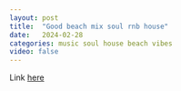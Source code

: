 ```yaml
---
layout: post
title:  "Good beach mix soul rnb house"
date:   2024-02-28
categories: music soul house beach vibes
video: false
---
```


Link [here](https://soundcloud.com/mixedcompanysd/sasha-marie-poolside-at-ace-hotel-palm-springs)